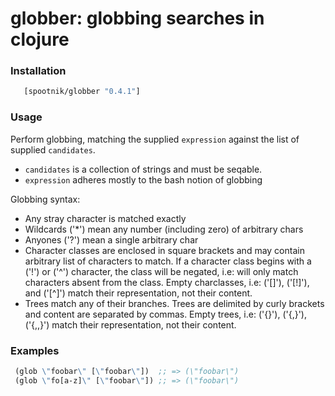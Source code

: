 globber: globbing searches in clojure
=====================================

### Installation

```clojure
   [spootnik/globber "0.4.1"]
```

### Usage

Perform globbing, matching the supplied `expression` against
the list of supplied `candidates`.

- `candidates` is a collection of strings and must be seqable.
- `expression` adheres mostly to the bash notion of globbing

Globbing syntax:

- Any stray character is matched exactly
- Wildcards ('*') mean any number (including zero) of arbitrary chars
- Anyones ('?') mean a single arbitrary char
- Character classes are enclosed in square brackets and may contain
  arbitrary list of characters to match. If a character class begins
  with a ('!') or ('^') character, the class will be negated, i.e:
  will only match characters absent from the class. Empty charclasses,
  i.e: ('[]'), ('[!]'), and ('[^]') match their representation, not
  their content.
- Trees match any of their branches. Trees are delimited by curly
  brackets and content are separated by commas. Empty trees, i.e:
  ('{}'), ('{,}'), ('{,,}') match their representation, not their
  content.

### Examples

```clojure
 (glob \"foobar\" [\"foobar\"])  ;; => (\"foobar\")
 (glob \"fo[a-z]\" [\"foobar\"]) ;; => (\"foobar\")
```
